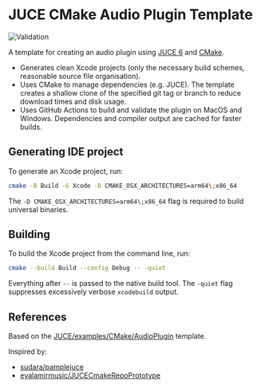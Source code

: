 # JUCE CMake Audio Plugin Template

![Validation](https://img.shields.io/github/workflow/status/anthonyalfimov/JUCE-CMake-Plugin-Template/Validation/main?label=Validation&logo=github)

A template for creating an audio plugin using [JUCE 6](https://github.com/juce-framework/JUCE) and [CMake](https://cmake.org).

- Generates clean Xcode projects (only the necessary build schemes, reasonable source file organisation).
- Uses CMake to manage dependencies (e.g. JUCE). The template creates a shallow clone of the specified git tag or branch to reduce download times and disk usage.
- Uses GitHub Actions to build and validate the plugin on MacOS and Windows. Dependencies and compiler output are cached for faster builds.

## Generating IDE project

To generate an Xcode project, run:
```sh
cmake -B Build -G Xcode -D CMAKE_OSX_ARCHITECTURES=arm64\;x86_64
```
The `-D CMAKE_OSX_ARCHITECTURES=arm64\;x86_64` flag is required to build universal binaries.

## Building

To build the Xcode project from the command line, run:
```sh
cmake --build Build --config Debug -- -quiet
```
Everything after `--` is passed to the native build tool. The `-quiet` flag suppresses excessively verbose `xcodebuild` output.

## References

Based on the [JUCE/examples/CMake/AudioPlugin](https://github.com/juce-framework/JUCE/tree/master/examples/CMake/AudioPlugin) template.

Inspired by:

- [sudara/pamplejuce](https://github.com/sudara/pamplejuce)
- [eyalamirmusic/JUCECmakeRepoPrototype](https://github.com/eyalamirmusic/JUCECmakeRepoPrototype)